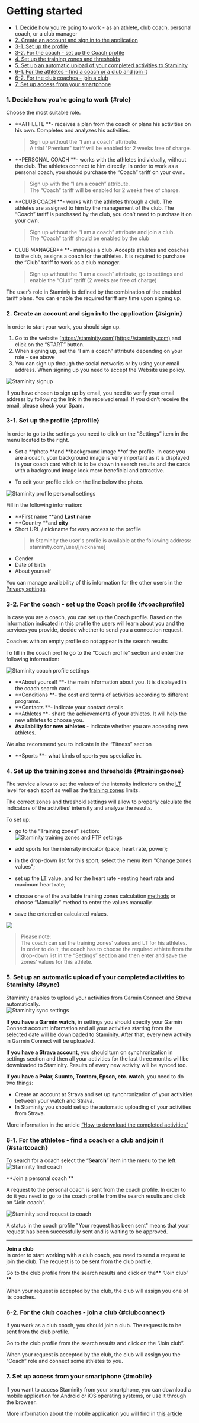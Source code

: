 # Getting started

* [1. Decide how you're going to work](#role) - as an athlete, club coach, personal coach, or a club manager
* [2. Create an account and sign in to the application ](#signin)
* [3-1. Set up the profile](#profile)
* [3-2. For the coach - set up the Coach profile](#сoachprofile) 
* [4. Set up the training zones and thresholds ](#trainingzones)
* [5. Set up an automatic upload of your completed activities to Staminity](#sync)
* [6-1. For the athletes - find a coach or a club and join it](https://legacy.gitbook.com/book/staminity/help/edit#) 
* [6-2. For the club coaches - join a club](#clubconnect)
* [7. Set up access from your smartphone](#mobile)

### 1. Decide how you’re going to work {#role}

Choose the most suitable role.

* **ATHLETE **- receives a plan from the coach or plans his activities on his own. Completes and analyzes his activities.

  > Sign up without the “I am a coach” attribute.  
  > A trial "Premium" tariff will be enabled for 2 weeks free of charge.

* **PERSONAL COACH **- works with the athletes individually, without the club. The athletes connect to him directly. In order to work as a personal coach, you should purchase the “Coach” tariff on your own..

  > Sign up with the “I am a coach” attribute.  
  > The “Coach” tariff will be enabled for 2 weeks free of charge.

* **CLUB COACH  **- works with the athletes through a club. The athletes are assigned to him by the management of the club. The “Coach” tariff is purchased by the club, you don’t need to purchase it on your own.

  > Sign up without the “I am a coach” attribute and join a club.  
  > The “Coach” tariff should be enabled by the club

* CLUB MANAGER** **- manages a club. Accepts athletes and coaches to the club, assigns a coach for the athletes. It is required to purchase the “Club” tariff to work as a club manager.

  > Sign up without the “I am a coach” attribute, go to settings and enable the “Club” tariff \(2 weeks are free of charge\)

The user’s role in Staminiy is defined by the combination of the enabled tariff plans. You can enable the required tariff any time upon signing up.

### 2. Create an account and sign in to the application {#signin}

In order to start your work, you should sign up.

1. Go to the website [https://staminity.com](https://staminity.com) and click on the “START” button.
2. When signing up, set the “I am a coach” attribute depending on your role -  see above
3. You can sign up through the social networks or by using your email address. When signing up you need to accept the Website use policy. 

![Staminity signup](https://content.staminity.com/assets/images/_new/settings/signup.png)

If you have chosen to sign up by email, you need to verify your email address by following the link in the received email. If you didn’t receive the email, please check your Spam.

### 3-1. Set up the profile {#profile}

In order to go to the settings you need to click on the “Settings” item in the menu located to the right.

* Set a **photo **and **background image **of the profile. In case you are a coach, your background image is very important as it is displayed in your coach card which is to be shown in search results and the cards with a background image look more beneficial and attractive.

* To edit your profile click on the line below the photo.

![Staminity profile personal settings](https://content.staminity.com/assets/images/_new/settings/user-menu-profile.png)

Fill in the following information:

* **First name **and **Last name**
* **Country **and **city**
* Short URL / nickname for easy access to the profile
  > In Staminity the user's profile is available at the following address:  
  > staminity.com/user/\[nickname\]
* Gender
* Date of birth
* About yourself

You can manage availability of this information for the other users in the [Privacy settings](/basics/privacy-settings.md).

### 3-2. For the coach - set up the Coach profile {#coachprofile}

In case you are a coach, you can set up the Coach profile. Based on the information indicated in this profile the users will learn about you and the services you provide, decide whether to send you a connection request.

Coaches with an empty profile do not appear in the search results

To fill in the coach profile go to the “Coach profile” section and enter the following information:

![Staminity coach profile settings](https://content.staminity.com/assets/images/_new/settings/coach-profile.png)

* **About yourself **- the main information about you. It is displayed in the coach search card.
* **Conditions **- the cost and terms of activities according to different programs.  
* **Сontacts **- indicate your contact details.
* **Athletes **- share the achievements of your athletes. It will help the new athletes to choose you.
* **Availability for new athletes** - indicate whether you are accepting new athletes.

We also recommend you to indicate in the “Fitness” section

* **Sports **- what kinds of sports you specialize in. 

### 4. Set up the training zones and thresholds {#trainingzones}

The service allows to set the values of the intensity indicators on the [LT](/basics/lactate-threshold.md) level for each sport as well as the [training zones](/basics/intensity-zones.md) limits.

The correct zones and threshold settings will allow to properly calculate the indicators of the activities’ intensity and analyze the results.

To set up:

* go to the “Training zones” section:  
  ![Staminity training zones and FTP settings](https://content.staminity.com/assets/images/_new/settings/user-zones.png)

* add sports for the intensity indicator \(pace, heart rate, power\);

* in the drop-down list for this sport, select the menu item "Change zones values";

* set up the [LT](/basics/lactate-threshold.md) value, and for the heart rate -  resting heart rate and maximum heart rate;

* choose one of the available training zones calculation [methods](/basics/intensity-zones.md) or choose “Manually” method to enter the values manually.

* save the entered or calculated values.

![](http://content.staminity.com/assets/images/settings/SetZones.gif)

> Please note:  
> The coach can set the training zones’ values and LT for his athletes. In order to do it, the coach has to choose the required athlete from the drop-down list in the “Settings” section and then enter and save the zones’ values for this athlete.

### 5. Set up an automatic upload of your completed activities to Staminity {#sync}

Staminity enables to upload your activities from Garmin Connect and Strava automatically.  
![Staminity sync settings](http://content.staminity.com/assets/images/settings/Sync-settings.png)

**If you have a Garmin watch,** in settings you should specify your Garmin Connect account information and all your activities starting from the selected date will be downloaded to Staminity. After that, every new activity in Garmin Connect will be uploaded.

**If you have a Strava account,** you should turn on synchronization in settings section and then all your activities for the last three months will be downloaded to Staminity. Results of every new activity will be synced too.

**If you have a Polar, Suunto, Tomtom, Epson, etc. watch**, you need to do two things:

* Create an account at Strava and set up synchronization of your activities between your watch and Strava.
* In Staminity you should set up the automatic uploading of your activities from Strava.

More information in the article [“How to download the completed activities”](/questions/activity-auto-sync.md)

### 6-1. For the athletes - find a coach or a club and join it {#startcoach}

To search for a coach select the “**Search**” item in the menu to the left.  
![Staminity find coach](http://content.staminity.com/assets/images/_new/search/find-coach.png)

**Join a personal coach **

A request to the personal coach is sent from the coach profile. In order to do it you need to go to the coach profile from the search results and click on “Join coach”.

![Staminity send request to coach](http://content.staminity.com/assets/images/StartCoaching_4.gif)

A status in the coach profile "Your request has been sent" means that your request has been successfully sent and is waiting to be approved.

---

**Join a club**  
In order to start working with a club coach, you need to send a request to join the club. The request is to be sent from the club profile.

Go to the club profile from the search results and click on the** “Join club” **

When your request is accepted by the club, the club will assign you one of its coaches.

### 6-2. For the club coaches - join a club {#clubconnect}

If you work as a club coach, you should join a club. The request is to be sent from the club profile.

Go to the club profile from the search results and click on the “Join club”.

When your request is accepted by the club, the club will assign you the “Coach” role and connect some athletes to you.

### 7. Set up access from your smartphone {#mobile}

If you want to access Staminity from your smartphone, you can download a mobile application for Android or iOS operating systems, or use it through the browser.

More information about the mobile application you will find in [this article](/basics/staminity-for-mobile.md)


